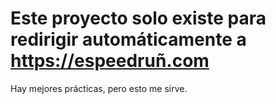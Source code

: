 # Este proyecto solo existe para redirigir automáticamente a https://espeedruñ.com

Hay mejores prácticas, pero esto me sirve.